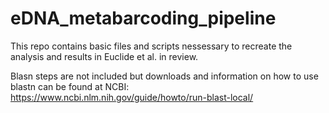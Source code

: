 # eDNA_metabarcoding_pipeline

This repo contains basic files and scripts nessessary to recreate the analysis and results in Euclide et al. in review. 

Blasn steps are not included but downloads and information on how to use blastn can be found at NCBI: https://www.ncbi.nlm.nih.gov/guide/howto/run-blast-local/

